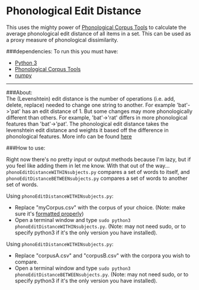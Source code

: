 # Phonological Edit Distance
This uses the mighty power of [Phonological Corpus Tools](http://phonologicalcorpustools.github.io/CorpusTools/) to calculate the average phonological edit distance of all items in a set. This can be used as a proxy measure of phonological dissimilarity.

###dependencies:
To run this you must have:  
* [Python 3](https://www.python.org/download/releases/3.0/)  
* [Phonological Corpus Tools](http://phonologicalcorpustools.github.io/CorpusTools/)  
* [numpy](http://www.numpy.org/)  
    
------------------------------------------------------------

###About:  
The (Levenshtein) edit distance is the number of operations (i.e. add, delete, replace) needed to change one string to another. For example 'bat'->'pat' has an edit distance of 1. But some changes may more phonologically different than others. For example, 'bat'->'rat' differs in more phonological features than 'bat'->'pat'. The phonological edit distance takes the levenshtein edit distance and weights it based off the difference in phonological features. More info can be found [here](http://corpustools.readthedocs.io/en/latest/string_similarity.html#phonological-edit-distance)

###How to use:  

Right now there's no pretty input or output methods because I'm lazy, but if you feel like adding them in let me know. With that out of the way...  
`phonoEditDistanceWITHINsubjects.py` compares a set of words to itself, and `phonoEditDistanceBETWEENsubjects.py` compares a set of words to another set of words.

Using `phonoEditDistanceWITHINsubjects.py`:  
* Replace "myCorpus.csv" with the corpus of your choice. (Note: make sure it's [formatted properly](http://corpustools.readthedocs.io/en/latest/loading_corpora.html))  
* Open a terminal window and type `sudo python3 phonoEditDistanceWITHINsubjects.py`. (Note: may not need sudo, or to specify python3 if it's the only version you have installed).  

Using `phonoEditDistanceWITHINsubjects.py`:  
* Replace "corpusA.csv" and "corpusB.csv" with the corpora you wish to compare.
* Open a terminal window and type `sudo python3 phonoEditDistanceBETWEENsubjects.py`. (Note: may not need sudo, or to specify python3 if it's the only version you have installed).